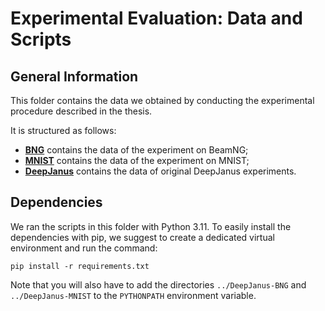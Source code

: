 # Experimental Evaluation: Data and Scripts #

## General Information ##

This folder contains the data we obtained by conducting the experimental procedure described in the thesis.

It is structured as follows:
* [__BNG__](/experiments/BNG) contains the data of the experiment on BeamNG;
* [__MNIST__](/experiments/MNIST) contains the data of the experiment on MNIST;
* [__DeepJanus__](/experiments/DeepJanus) contains the data of original DeepJanus experiments.

## Dependencies ##

We ran the scripts in this folder with Python 3.11.
To easily install the dependencies with pip, we suggest to create a dedicated virtual environment and run the command:

`pip install -r requirements.txt`

Note that you will also have to add the directories `../DeepJanus-BNG` and `../DeepJanus-MNIST` to the `PYTHONPATH` environment variable.
